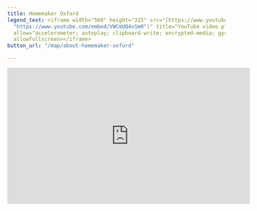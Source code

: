 ```yaml
---
title: Homemaker Oxford
legend_text: <iframe width="560" height="315" src="[https://www.youtube.com/embed/VWCmUQ4vSm0](https://www.youtube.com/embed/VWCmUQ4vSm0
  "https://www.youtube.com/embed/VWCmUQ4vSm0")" title="YouTube video player" frameborder="0"
  allow="accelerometer; autoplay; clipboard-write; encrypted-media; gyroscope; picture-in-picture"
  allowfullscreen></iframe>
button_url: "/map/about-homemaker-oxford"

---
```

<iframe width="560" height="315" src="https://www.youtube.com/embed/VWCmUQ4vSm0" title="YouTube video player" frameborder="0" allow="accelerometer; autoplay; clipboard-write; encrypted-media; gyroscope; picture-in-picture" allowfullscreen></iframe>